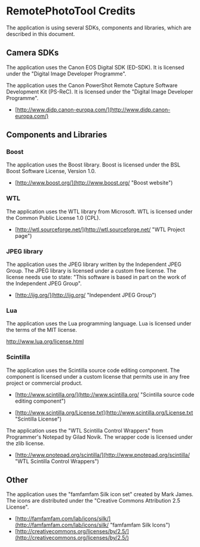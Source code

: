 # RemotePhotoTool Credits #

The application is using several SDKs, components and libraries, which are described
in this document.

## Camera SDKs ##

The application uses the Canon EOS Digital SDK (ED-SDK). It is licensed under the
"Digital Image Developer Programme". 

The application uses the Canon PowerShot Remote Capture Software Development Kit
(PS-ReC). It is licensed under the "Digital Image Developer Programme". 

- [http://www.didp.canon-europa.com/](http://www.didp.canon-europa.com/) 

## Components and Libraries ##

### Boost ###

The application uses the Boost library. Boost is licensed under the BSL Boost
Software License, Version 1.0.

- [http://www.boost.org/](http://www.boost.org/ "Boost website")

### WTL ###

The application uses the WTL library from Microsoft. WTL is licensed under the
Common Public License 1.0 (CPL).

- [http://wtl.sourceforge.net/](http://wtl.sourceforge.net/ "WTL Project page")

### JPEG library ###

The application uses the JPEG library written by the Independent JPEG Group. The JPEG
library is licensed under a custom free license. The license needs use to state: 
"This software is based in part on the work of the Independent JPEG Group".

- [http://ijg.org/](http://ijg.org/ "Independent JPEG Group") 

### Lua ###

The application uses the Lua programming language. Lua is licensed under the terms of the MIT license.

http://www.lua.org/license.html

### Scintilla ###

The application uses the Scintilla source code editing component. The component is licensed under a custom license that permits use in any free project or commercial product. 

- [http://www.scintilla.org/](http://www.scintilla.org/ "Scintilla source code editing component")

- [http://www.scintilla.org/License.txt](http://www.scintilla.org/License.txt "Scintilla License") 

The application uses the "WTL Scintilla Control Wrappers" from Programmer's Notepad by Gilad Novik. The wrapper code is licensed under the zlib license.

- [http://www.pnotepad.org/scintilla/](http://www.pnotepad.org/scintilla/ "WTL Scintilla Control Wrappers")

## Other ##

The application uses the "famfamfam Silk icon set" created by Mark James. The icons
are distributed under the "Creative Commons Attribution 2.5 License".

- [http://famfamfam.com/lab/icons/silk/](http://famfamfam.com/lab/icons/silk/ "famfamfam Silk Icons")
- [http://creativecommons.org/licenses/by/2.5/](http://creativecommons.org/licenses/by/2.5/)
